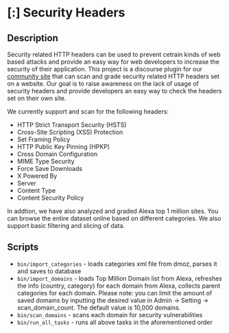 # [:] Security Headers

## Description

Security related HTTP headers can be used to prevent cetrain kinds of web based attacks and provide an easy way for web developers to increase the security of their application. This project is a discourse plugin for our [community site](https://open.srcclr.com) that can scan and grade security related HTTP headers set on a website. Our goal is to raise awareness on the lack of usage of security headers and provide developers an easy way to check the headers set on their own site.

We currently support and scan for the following headers:
- HTTP Strict Transport Security (HSTS)
- Cross-Site Scripting (XSS) Protection
- Set Framing Policy
- HTTP Public Key Pinning (HPKP)
- Cross Domain Configuration
- MIME Type Security
- Force Save Downloads
- X Powered By
- Server
- Content Type
- Content Security Policy

In addtion, we have also analyzed and graded Alexa top 1 million sites. You can browse the entire dataset online based on different categories. We also support basic filtering and slicing of data.

## Scripts

* `bin/import_categories` - loads categories xml file from dmoz, parses it and saves to database
* `bin/import_domains` - loads Top Million Domain list from Alexa, refreshes the info (country, category) for each domain from Alexa, collects parent categories for each domain. Please note: you can limit the amount of saved domains by inputting the desired value in Admin -> Setting -> scan_domain_count. The default value is 10,000 domains.
* `bin/scan_domains` - scans each domain for security vulnerabilities
* `bin/run_all_tasks` - runs all above tasks in the aforementioned order
